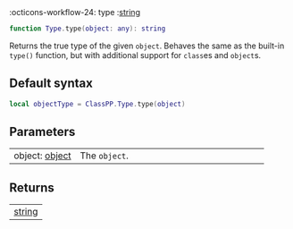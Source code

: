 <span class="api-header">
    <span class="api-icon" markdown>:octicons-workflow-24:</span>
    <span class="api-title">type</span>
    <span class="api-type">:</span><a href="https://create.roblox.com/docs/luau/strings" class="api-type">string</a>
</span>

```lua
function Type.type(object: any): string
```

Returns the true type of the given `object`. Behaves the same as the built-in `type()` function, but with additional support for `class`es and `object`s.

## Default syntax
```lua
local objectType = ClassPP.Type.type(object)
```

## Parameters
<span markdown>
    <div class="md-typeset__table">
        <table>
            <tbody>
                <tr>
                    <td class="api-param-highlight">object: <a href="../../../dataTypes/object">object</a></td>
                    <td style="width: 74%">The <code>object</code>.</td>
                </tr>
            </tbody>
        </table>
    </div>
</span>

<h2 markdown class="api-returns-title"> Returns </h2>

<span markdown>
    <div class="md-typeset__table">
        <table>
            <tbody>
                <tr>
                    <td class="api-return-box"><a href="https://create.roblox.com/docs/luau/strings">string</a></td>
                </tr>
            </tbody>
        </table>
    </div>
</div>
